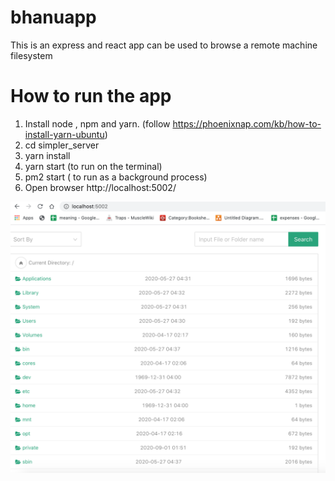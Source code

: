 # bhanuapp

This is an express and react app can be used to browse a remote machine filesystem

# How to run the app
 1. Install node , npm and yarn. (follow https://phoenixnap.com/kb/how-to-install-yarn-ubuntu)
 3. cd simpler_server
 4. yarn install
 5. yarn start (to run on the terminal)
 6. pm2 start ( to run as a background process)
 7. Open browser http://localhost:5002/
 
 
 ![Test Image 1](https://github.com/leelakrishnak/bhanuapp/blob/master/screenshot.png)
